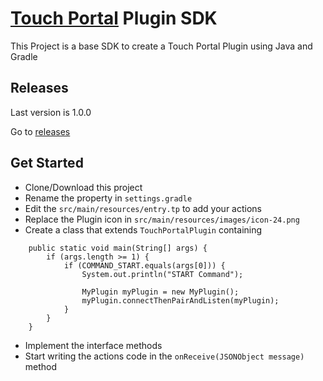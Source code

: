 # [Touch Portal](https://www.touch-portal.com/) Plugin SDK

This Project is a base SDK to create a Touch Portal Plugin using Java and Gradle

## Releases

Last version is 1.0.0

Go to [releases](https://github.com/ChristopheCVB/TouchPortalPluginSDK/releases)

## Get Started

- Clone/Download this project
- Rename the property in `settings.gradle`
- Edit the `src/main/resources/entry.tp` to add your actions
- Replace the Plugin icon in `src/main/resources/images/icon-24.png`
- Create a class that extends `TouchPortalPlugin` containing
```
    public static void main(String[] args) {
        if (args.length >= 1) {
            if (COMMAND_START.equals(args[0])) {
                System.out.println("START Command");
                
                MyPlugin myPlugin = new MyPlugin();
                myPlugin.connectThenPairAndListen(myPlugin);
            }
        }
    }
```
- Implement the interface methods
- Start writing the actions code in the `onReceive(JSONObject message)` method